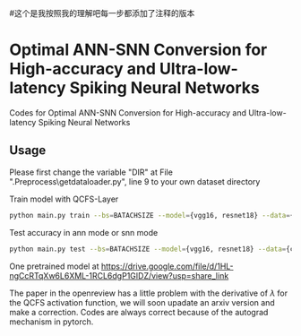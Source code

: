 #这个是我按照我的理解吧每一步都添加了注释的版本
# Optimal ANN-SNN Conversion for High-accuracy and Ultra-low-latency Spiking Neural Networks
Codes for Optimal ANN-SNN Conversion for High-accuracy and Ultra-low-latency Spiking Neural Networks

## Usage

Please first change the variable "DIR" at File ".Preprocess\getdataloader.py", line 9 to your own dataset directory

Train model with QCFS-Layer 

```bash
python main.py train --bs=BATACHSIZE --model={vgg16, resnet18} --data={cifar10, cifar100, imagenet} --id=YOUR_MODEL_NAME --l=QUANTIZATION_STEP
```
Test accuracy in ann mode or snn mode

```bash
python main.py test --bs=BATACHSIZE --model={vgg16, resnet18} --data={cifar10, cifar100, imagenet} --id=YOUR_MODEL_NAME --mode={ann, snn} --t=SIMULATION_TIME
```

One pretrained model at https://drive.google.com/file/d/1HL-ngCcRTqXw6L6XML-1RCL6dgP1GIDZ/view?usp=share_link

The paper in the openreview has a little problem with the derivative of $\lambda$ for the QCFS activation function, we will soon upadate an arxiv version and make a correction. Codes are always correct because of the autograd mechanism in pytorch.
